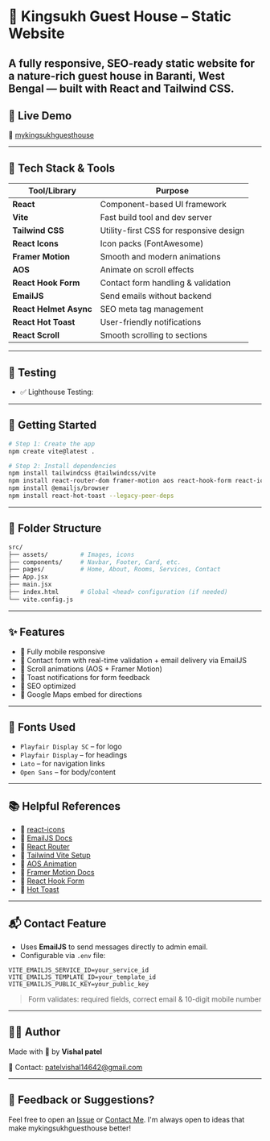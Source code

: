 # 🏡 Kingsukh Guest House – Static Website  
A fully responsive, SEO-ready static website for a nature-rich guest house in Baranti, West Bengal — built with **React** and **Tailwind CSS**.
---
## 📸 Live Demo

🔗 [mykingsukhguesthouse](https://mykingsukhguesthouse.netlify.app)

---

## 🔧 Tech Stack & Tools

| Tool/Library         | Purpose                                  |
|----------------------|-------------------------------------------|
| **React**            | Component-based UI framework              |
| **Vite**             | Fast build tool and dev server            |
| **Tailwind CSS**     | Utility-first CSS for responsive design   |
| **React Icons**      | Icon packs (FontAwesome)  |
| **Framer Motion**    | Smooth and modern animations              |
| **AOS**              | Animate on scroll effects                 |
| **React Hook Form**  | Contact form handling & validation        |
| **EmailJS**          | Send emails without backend               |
| **React Helmet Async** | SEO meta tag management              |
| **React Hot Toast**  | User-friendly notifications               |
| **React Scroll**     | Smooth scrolling to sections              |

---
## 🧪 Testing

- ✅ Lighthouse Testing:
---

## 🚀 Getting Started

```bash
# Step 1: Create the app
npm create vite@latest .

# Step 2: Install dependencies
npm install tailwindcss @tailwindcss/vite
npm install react-router-dom framer-motion aos react-hook-form react-icons react-scroll
npm install @emailjs/browser
npm install react-hot-toast --legacy-peer-deps
```


---

## 📂 Folder Structure

```bash
src/
├── assets/         # Images, icons
├── components/     # Navbar, Footer, Card, etc.
├── pages/          # Home, About, Rooms, Services, Contact
├── App.jsx
├── main.jsx
├── index.html      # Global <head> configuration (if needed)
└── vite.config.js
```

---

## ✨ Features

- 📱 Fully mobile responsive
- 📩 Contact form with real-time validation + email delivery via EmailJS
- 🎨 Scroll animations (AOS + Framer Motion)
- 🔔 Toast notifications for form feedback
- 🔎 SEO optimized 
- 📍 Google Maps embed for directions

---

## 🧠 Fonts Used

- `Playfair Display SC` – for logo  
- `Playfair Display` – for headings  
- `Lato` – for navigation links  
- `Open Sans` – for body/content

---

## 📚 Helpful References

- 🔗 [react-icons](https://react-icons.github.io/react-icons/search?q=phone)
- 🔗 [EmailJS Docs](https://www.emailjs.com/docs/examples/reactjs/)
- 🔗 [React Router](https://reactrouter.com/home)
- 🔗 [Tailwind Vite Setup](https://tailwindcss.com/docs/installation/using-vite)
- 🔗 [AOS Animation](https://github.com/michalsnik/aos)
- 🔗 [Framer Motion Docs](https://motion.dev/docs/react-quick-start)
- 🔗 [React Hook Form](https://react-hook-form.com/get-started)
- 🔗 [Hot Toast](https://react-hot-toast.com/)


---

## 📬 Contact Feature

- Uses **EmailJS** to send messages directly to admin email.
- Configurable via `.env` file:
```env
VITE_EMAILJS_SERVICE_ID=your_service_id
VITE_EMAILJS_TEMPLATE_ID=your_template_id
VITE_EMAILJS_PUBLIC_KEY=your_public_key
```

> Form validates: required fields, correct email & 10-digit mobile number

---
## 🧑‍💻 Author

Made with 💙 by **Vishal patel**

📧 Contact: [patelvishal14642@gmail.com](mailto:patelvishal14642@gmail.com)

---

## 💬 Feedback or Suggestions?

Feel free to open an [Issue](https://github.com/vishalpatel7777/kingsukhguesthouse-redesign/issues) or [Contact Me](mailto:patelvishal14642@gmail.com). I'm always open to ideas that make mykingsukhguesthouse better!

